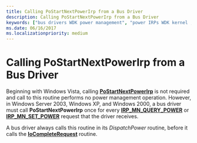 ```yaml
---
title: Calling PoStartNextPowerIrp from a Bus Driver
description: Calling PoStartNextPowerIrp from a Bus Driver
keywords: ["bus drivers WDK power management", "power IRPs WDK kernel , PoStartNextPowerIrp", "PoStartNextPowerIrp"]
ms.date: 06/16/2017
ms.localizationpriority: medium
---
```


# Calling PoStartNextPowerIrp from a Bus Driver





Beginning with Windows Vista, calling [**PoStartNextPowerIrp**](/windows-hardware/drivers/ddi/ntifs/nf-ntifs-postartnextpowerirp) is not required and call to this routine performs no power management operation. However, in Windows Server 2003, Windows XP, and Windows 2000, a bus driver must call **PoStartNextPowerIrp** once for every [**IRP\_MN\_QUERY\_POWER**](./irp-mn-query-power.md) or [**IRP\_MN\_SET\_POWER**](./irp-mn-set-power.md) request that the driver receives.

A bus driver always calls this routine in its *DispatchPower* routine, before it calls the [**IoCompleteRequest**](/windows-hardware/drivers/ddi/wdm/nf-wdm-iocompleterequest) routine.

 

